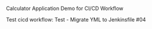Calculator Application Demo for CI/CD Workflow

Test cicd workflow:
Test - Migrate YML to Jenkinsfile #04